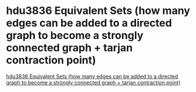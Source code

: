 # hdu3836 Equivalent Sets (how many edges can be added to a directed graph to become a strongly connected graph + tarjan contraction point)
[hdu3836 Equivalent Sets (how many edges can be added to a directed graph to become a strongly connected graph + tarjan contraction point)](https://aiwithcloud.com/2022/09/19/hdu3836_equivalent_sets_how_many_edges_can_be_added_to_a_directed_graph_to_become_a_strongly_connected_graph__tarjan_contraction_point/)